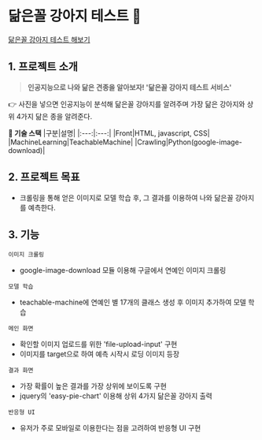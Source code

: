 # 닮은꼴 강아지 테스트 :dog:

[닮은꼴 강아지 테스트 해보기](https://dogsbreedrecognition.netlify.app/)

## **1. 프로젝트 소개**

> **인공지능으로 나와 닮은 견종을 알아보자! '닮은꼴 강아지 테스트 서비스'**

👉 사진을 넣으면 인공지능이 분석해 닮은꼴 강아지를 알려주며 가장 닮은 강아지와 상위 4가지 닮은 종을 알려준다.

**🚀 기술 스택**
|구분|설명|
|:---:|:---:|
|Front|HTML, javascript, CSS|
|MachineLearning|TeachableMachine|
|Crawling|Python(google-image-download)|

## **2. 프로젝트 목표**

- 크롤링을 통해 얻은 이미지로 모델 학습 후, 그 결과를 이용하여 나와 닮은꼴 강아지를 예측한다.

## **3. 기능**

`이미지 크롤링`

- google-image-download 모듈 이용해 구글에서 연예인 이미지 크롤링

`모델 학습`

- teachable-machine에 연예인 별 17개의 클래스 생성 후 이미지 추가하여 모델 학습

`메인 화면`

- 확인할 이미지 업로드를 위한 'file-upload-input' 구현
- 이미지를 target으로 하여 예측 시작시 로딩 이미지 등장

`결과 화면`

- 가장 확률이 높은 결과를 가장 상위에 보이도록 구현
- jquery의 'easy-pie-chart' 이용해 상위 4가지 닮은꼴 강아지 출력

`반응형 UI`

- 유저가 주로 모바일로 이용한다는 점을 고려하여 반응형 UI 구현
